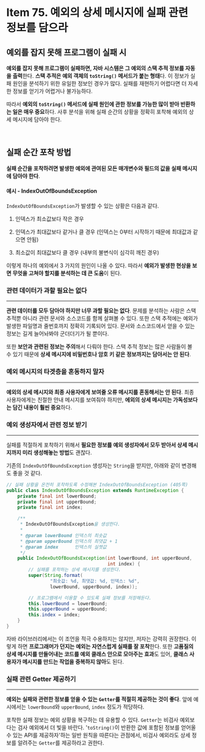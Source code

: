 # Item 75. 예외의 상세 메시지에 실패 관련 정보를 담으라

## 예외를 잡지 못해 프로그램이 실패 시

**예외를 잡지 못해 프로그램이 실패하면, 자바 시스템은 그 예외의 스택 추적 정보를 자동을 출력**한다. **스택 추적은 예외 객체의 `toString()` 메서드가 붙는 형태**다. 이 정보가 실패 원인을 분석하기 위한 유일한 정보인 경우가 많다. 실패를 재현하기 어렵다면 더 자세한 정보를 얻기가 어렵거나 불가능하다.

따라서 **예외의 `toString()` 메서드에 실패 원인에 관한 정보를 가능한 많이 받아 반환하는 일은 매우 중요**하다. 사후 분석을 위해 실패 순간의 상황을 정확히 포착해 예외의 상세 메시지에 담아야 한다.

<br>

## 실패 순간 포착 방법

**실패 순간을 포착하려면 발생한 예외에 관여된 모든 매개변수와 필드의 값을 실패 메시지에 담아야 한다**.

#### 예시 - IndexOutOfBoundsException

`IndexOutOfBoundsException`가 발생할 수 있는 상황은 다음과 같다.

1. 인덱스가 최소값보다 작은 경우

2. 인덱스가 최대값보다 같거나 클 경우 (인덱스는 0부터 시작하기 때문에 최대값과 같으면 안됨)

3. 최소값이 최대값보다 클 경우 (내부의 불변식이 심각히 깨진 경우)

이렇게 하나의 예외에서 3 가지의 원인이 나올 수 있다. 따라서 **예외가 발생한 현상을 보면 무엇을 고쳐야 할지를 분석하는 데 큰 도움**이 된다.

### 관련 데이터가 과할 필요는 없다
---

**관련 데이터를 모두 담아야 하지만 너무 과할 필요는 없다**. 문제를 분석하는 사람은 스택 추적뿐 아니라 관련 문서와 소스코드를 함께 살펴볼 수 있다. 또한 스택 추적에는 예외가 발생한 파일명과 줄번호까지 정확히 기록되어 있다. 문서와 소스코드에서 얻을 수 있는 정보는 길게 늘어놔봐야 군더더기가 될 뿐이다.

또한 **보안과 관련된 정보는 주의**해서 다뤄야 한다. 스택 추적 정보는 많은 사람들이 볼 수 있기 때문에 **상세 메시지에 비밀번호나 암호 키 같은 정보까지는 담아서는 안 된다**.

### 예외 메시지의 타겟층을 혼동하지 말자
---

**예외의 상세 메시지와 최종 사용자에게 보여줄 오류 메시지를 혼동해서는 안 된다**. 최종 사용자에게는 친절한 안내 메시지를 보여줘야 하지만, **에외의 상세 메시지는 가독성보다는 담긴 내용이 훨씬 중요**하다.

### 예외 생성자에서 관련 정보 받기
---

실패를 적절하게 포착하기 위해서 **필요한 정보를 예외 생성자에서 모두 받아서 상세 메시지까지 미리 생성해놓는 방법**도 괜찮다.

기존의 `IndexOutOfBoundsException` 생성자는 `String`을 받지만, 아래와 같이 변경해도 좋을 것 같다.

``` java
// 실패 상황을 온전히 포착하도록 수정해본 IndexOutOfBoundsException (405쪽)
public class IndexOutOfBoundsException extends RuntimeException {
    private final int lowerBound;
    private final int upperBound;
    private final int index;

    /**
     * IndexOutOfBoundsException을 생성한다.
     *
     * @param lowerBound 인덱스의 최솟값
     * @param upperBound 인덱스의 최댓값 + 1
     * @param index      인덱스의 실젯값
     */
    public IndexOutOfBoundsException(int lowerBound, int upperBound,
                                     int index) {
        // 실패를 포착하는 상세 메시지를 생성한다.
        super(String.format(
                "최솟값: %d, 최댓값: %d, 인덱스: %d",
                lowerBound, upperBound, index));

        // 프로그램에서 이용할 수 있도록 실패 정보를 저장해둔다.
        this.lowerBound = lowerBound;
        this.upperBound = upperBound;
        this.index = index;
    }
}
```

자바 라이브러리에서는 이 조언을 적극 수용하지는 않지만, 저자는 강력히 권장한다. 이렇게 하면 **프로그래머가 던지는 예외는 자연스럽게 실패를 잘 포착**한다. 또한 **고품질의 상세 메시지를 만들어내는 코드를 예외 클래스 안으로 모아주는 효과**도 있어, **클래스 사용자가 메시지를 만드는 작업을 중복하지 않아**도 된다.

### 실패 관련 Getter 제공하기
---

**예외는 실패와 관련한 정보를 얻을 수 있는 `Getter`를 적절히 제공하는 것이 좋다**. 앞에 예시에서는 `lowerBound`와 `upperBound`, `index` 정도가 적당하다.

포착한 실패 정보는 예외 상황을 복구하는 데 유용할 수 있다. `Getter`는 비검사 예외보다는 검사 예외에서 더 빛을 바란다. '`toString()`이 반환한 값에 포함된 정보를 얻어올 수 있는 API를 제공하자'하는 일반 원칙을 따른다는 관점에서, 비검사 예외라도 상세 정보를 알려주는 `Getter`를 제공하라고 권한다.
